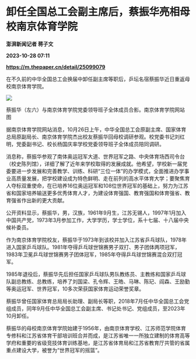 # 卸任全国总工会副主席后，蔡振华亮相母校南京体育学院
**澎湃新闻记者 蒋子文**

**2023-10-28 07:11**

**https://m.thepaper.cn/detail/25099079**

在不久前的中华全国总工会换届中卸任副主席等职后，乒坛名宿蔡振华近日重返母校南京体育学院。

![](https://imagecloud.thepaper.cn/thepaper/image/276/35/347.jpg)

蔡振华（左六）与南京体育学院党委领导班子全体成员合影。南京体育学院网站 图

据南京体育学院网站消息，10月26日上午，中华全国总工会原副主席、国家体育总局原副局长、南京体育学院杰出校友蔡振华回母校调研参观。校党委书记刘红明，党委副书记、校长杨国庆率学校党委领导班子全体成员陪同调研。

消息称，蔡振华参观了南体奥运冠军大道、世界冠军之路、中央体育场西司令台（校史陈列馆），详细了解了近年来学校取得的发展成就。他希望，学校新一届党委要进一步发展和完善教学、训练、科研“三位一体”的办学模式，全面推进办学事业高质量发展，把学校建设成为特色鲜明、走在前列的高水平体育大学；要聚焦育人夺标双重使命，在已培养16位奥运冠军和108位世界冠军的基础上，努力为江苏省和国家培养输送更多优秀体育人才，为建设体育强国、教育强国和体育强省、教育强省作出新的更大贡献。

公开资料显示，蔡振华，男，汉族，1961年9月生，江苏无锡人，1997年1月加入中国共产党，1973年3月参加工作，大学学历，学士学位，系十七届、十八届中央候补委员。

作为南京体育学院校友，蔡振华于1973年到该校并加入江苏省乒乓球队，1978年进入国家乒乓球队。1981年夺得乒乓球世锦赛男子双打、男子团体两项冠军，1983年卫冕乒乓球世锦赛男子团体冠军，1985年夺得乒乓球世锦赛混合双打冠军。

1985年退役后，蔡振华先后担任国家乒乓球队男队教练员、主教练和国家乒乓球队副总教练、总教练，培养了刘国梁、孔令辉、王皓、马琳、陈玘、阎森、王励勤等奥运冠军、世界冠军，10多次荣获国家体育运动荣誉奖章。

蔡振华曾任国家体育总局局长助理、副局长等职，2018年7月任中华全国总工会党组成员，同年9月任中华全国总工会副主席、书记处书记、党组成员，至2023年10月卸任。

蔡振华的母校南京体育学院始建于1956年，由南京体育学校、江苏师范学院体育专修科和江苏省体育干部培训班合并而成，是江苏省唯一一所独立建制的体育高等学府和重要的省级竞技体育训练基地，是江苏省体育局和江苏省教育厅共管的省属重点建设大学，被誉为“世界冠军的摇篮”。